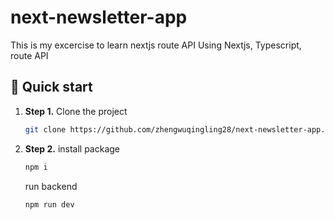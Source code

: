 # next-newsletter-app

This is my excercise to learn nextjs route API
Using Nextjs, Typescript, route API

## 🚀 Quick start

1.  **Step 1.**
    Clone the project
    ```sh
    git clone https://github.com/zhengwuqingling28/next-newsletter-app.git
    ```
1.  **Step 2.**
    install package
    ```sh
    npm i
    ```
    run backend
    ```sh
    npm run dev
    ```
